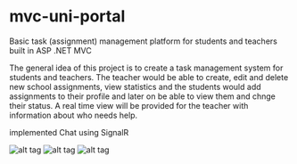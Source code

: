 # mvc-uni-portal
Basic task (assignment) management platform for students and teachers built in ASP .NET MVC

The general idea of this project is to create a task management system for students and teachers.
The teacher would be able to create, edit and delete new school assignments, view statistics and the students would add assignments to 
their profile and later on be able to view them and chnge their status. A real time view will be provided for the teacher with information
about who needs help.

implemented Chat using SignalR

![alt tag](https://s13.postimg.org/4vjouw753/2016_11_07_2.png)
![alt tag](https://s13.postimg.org/axrbldvl3/2016_11_07_3.png)
![alt tag](https://s13.postimg.org/nf2kmag4n/2016_11_07_5.png)

